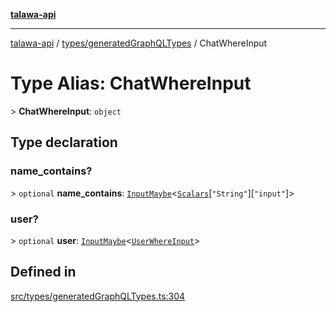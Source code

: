 [**talawa-api**](../../../README.md)

***

[talawa-api](../../../modules.md) / [types/generatedGraphQLTypes](../README.md) / ChatWhereInput

# Type Alias: ChatWhereInput

\> **ChatWhereInput**: `object`

## Type declaration

### name\_contains?

\> `optional` **name\_contains**: [`InputMaybe`](InputMaybe.md)\<[`Scalars`](Scalars.md)\[`"String"`\]\[`"input"`\]\>

### user?

\> `optional` **user**: [`InputMaybe`](InputMaybe.md)\<[`UserWhereInput`](UserWhereInput.md)\>

## Defined in

[src/types/generatedGraphQLTypes.ts:304](https://github.com/PalisadoesFoundation/talawa-api/blob/3a5276aff43f5de4f7fab3ec9683a420dcdc7a06/src/types/generatedGraphQLTypes.ts#L304)
